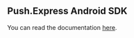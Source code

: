 ## Push.Express Android SDK

You can read the documentation [here](https://docs.push.express/sdk/kotlin).
